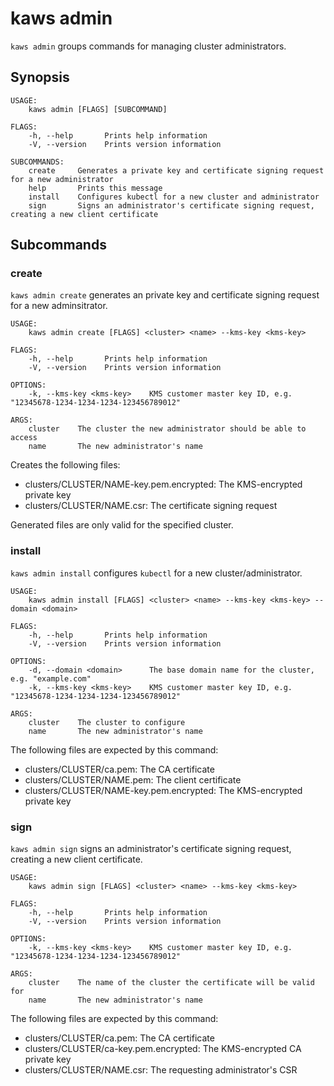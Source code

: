# kaws admin

`kaws admin` groups commands for managing cluster administrators.

## Synopsis

```
USAGE:
	kaws admin [FLAGS] [SUBCOMMAND]

FLAGS:
    -h, --help       Prints help information
    -V, --version    Prints version information

SUBCOMMANDS:
    create     Generates a private key and certificate signing request for a new administrator
    help       Prints this message
    install    Configures kubectl for a new cluster and administrator
    sign       Signs an administrator's certificate signing request, creating a new client certificate
```

## Subcommands

### create

`kaws admin create` generates an private key and certificate signing request for a new adminsitrator.

```
USAGE:
	kaws admin create [FLAGS] <cluster> <name> --kms-key <kms-key>

FLAGS:
    -h, --help       Prints help information
    -V, --version    Prints version information

OPTIONS:
    -k, --kms-key <kms-key>    KMS customer master key ID, e.g. "12345678-1234-1234-1234-123456789012"

ARGS:
    cluster    The cluster the new administrator should be able to access
    name       The new administrator's name
```

Creates the following files:

* clusters/CLUSTER/NAME-key.pem.encrypted: The KMS-encrypted private key
* clusters/CLUSTER/NAME.csr: The certificate signing request

Generated files are only valid for the specified cluster.

### install

`kaws admin install` configures `kubectl` for a new cluster/administrator.

```
USAGE:
	kaws admin install [FLAGS] <cluster> <name> --kms-key <kms-key> --domain <domain>

FLAGS:
    -h, --help       Prints help information
    -V, --version    Prints version information

OPTIONS:
    -d, --domain <domain>      The base domain name for the cluster, e.g. "example.com"
    -k, --kms-key <kms-key>    KMS customer master key ID, e.g. "12345678-1234-1234-1234-123456789012"

ARGS:
    cluster    The cluster to configure
    name       The new administrator's name
```

The following files are expected by this command:

* clusters/CLUSTER/ca.pem: The CA certificate
* clusters/CLUSTER/NAME.pem: The client certificate
* clusters/CLUSTER/NAME-key.pem.encrypted: The KMS-encrypted private key

### sign

`kaws admin sign` signs an administrator's certificate signing request, creating a new client certificate.

```
USAGE:
	kaws admin sign [FLAGS] <cluster> <name> --kms-key <kms-key>

FLAGS:
    -h, --help       Prints help information
    -V, --version    Prints version information

OPTIONS:
    -k, --kms-key <kms-key>    KMS customer master key ID, e.g. "12345678-1234-1234-1234-123456789012"

ARGS:
    cluster    The name of the cluster the certificate will be valid for
    name       The new administrator's name
```

The following files are expected by this command:

* clusters/CLUSTER/ca.pem: The CA certificate
* clusters/CLUSTER/ca-key.pem.encrypted: The KMS-encrypted CA private key
* clusters/CLUSTER/NAME.csr: The requesting administrator's CSR
